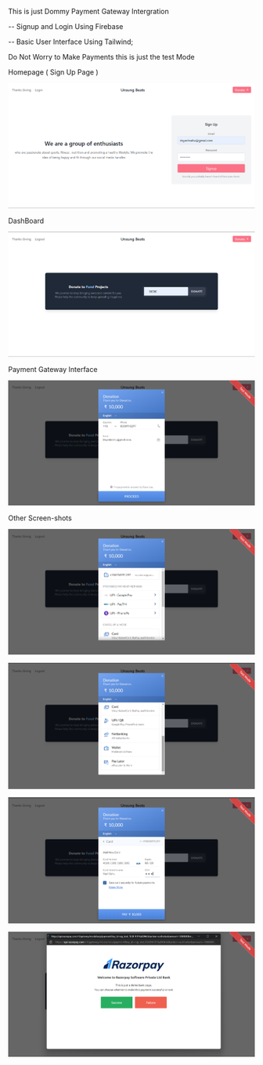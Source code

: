 This is just Dommy Payment Gateway Intergration 

-- Signup and Login Using Firebase 

-- Basic User Interface Using Tailwind;

Do Not Worry to Make Payments this is just the test Mode

Homepage ( Sign Up Page )

![First Glance](screenshots/Screenshot_1.png "Signup page of the web-app")

DashBoard 

![DashBoard](screenshots/Screenshot_2.png "Dashboard of the web-app")

Payment Gateway Interface 

![Payment Gateway Interface](screenshots/Screenshot_3.png "Payment Gateway Interface of the web-app")

Other Screen-shots 

![Payment Gateway Interface](screenshots/Screenshot_4.png "Screen Shoots of Payment Gateway Interface of the web-app")

![Payment Gateway Interface](screenshots/Screenshot_5.png "Screen Shoots of Payment Gateway Interface of the web-app")

![Payment Gateway Interface](screenshots/Screenshot_6.png "Screen Shoots of Payment Gateway Interface of the web-app")

![Payment Gateway Interface](screenshots/Screenshot_7.png "Screen Shoots of Payment Gateway Interface of the web-app")


